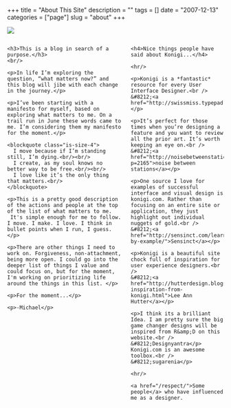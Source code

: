 +++
title = "About This Site"
description = ""
tags = []
date = "2007-12-13"
categories = ["page"]
slug = "about"
+++

<div class="columns is-centered">
  <div class="column is-three-quarters">
  <img src="//media.konigi.com/img/about.jpg" style="margin-bottom: 1em;" />
  </div>
</div>

<div class="columns is-centered">
  <div class="column is-half is-size-4">

    <h3>This is a blog in search of a purpose.</h3>
    <br/>

    <p>In life I’m exploring the question, “what matters now?” and this blog will jibe with each change in the journey.</p>

    <p>I’ve been starting with a manifesto for myself, based on exploring what matters to me. On a trail run in June these words came to me. I’m considering them my manifesto for the moment.</p>

    <blockquote class="is-size-4">
      I move because if I’m standing still, I’m dying.<br/><br/>
      I create, as my soul knows no better way to be free.<br/><br/>
      I love like it’s the only thing that matters.<br/>
    </blockquote>

    <p>This is a pretty good description of the actions and people at the top of the list of what matters to me.  It's simple enough for me to follow. I move. I make. I love. I think in bullet points when I run, I guess.</p>

    <p>There are other things I need to work on. Forgiveness, non-attachment, being more open. I could go into the deeper list of things I value and could focus on, but for the moment, I'm working on prioritizing life around the things in this list. </p>

    <p>For the moment...</p>

    <p>-Michael</p>

  </div>
  <div class="column is-one-quarter">

    <h4>Nice things people have said about Konigi...</h4>

    <hr/>

    <p>Konigi is a *fantastic* resource for every User Interface Designer.<br />
    &#8212;<a href="http://swissmiss.typepad.com/weblog/2008/02/konigi.html">swissmiss</a></p>

    <p>It’s perfect for those times when you’re designing a feature and you want to review all the prior art. It’s worth keeping an eye on.<br />
    &#8212;<a href="http://noisebetweenstations.com/personal/weblogs/?p=2165">noise between stations</a></p>

    <p>One source I love for examples of successful interface and visual design is konigi.com. Rather than focusing on an entire site or application, they just highlight out individual nuggets of gold.<br />
    &#8212;<a href="http://sensinct.com/learning-by-example/">Sensinct</a></p>

    <p>Konigi is a beautiful site chock full of inspiration for user experience designers.<br />
    &#8212;<a href="http://hutterdesign.blogspot.com/2008/06/ux-inspiration-from-konigi.html">Lee Ann Hutter</a></p>

    <p>I think its a brilliant Idea. I am pretty sure the big game changer designs will be inspired from R&amp;D on this website.<br />
    &#8212;Designyantra</p>
    Konigi.com is an awesome toolbox.<br />
    &#8212;sugarenia</p>

    <hr/>

    <a href="/respect/">Some people</a> who have influenced me as a designer.
  </div>
</div>
